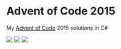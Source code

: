 # Advent of Code 2015

My [Advent of Code](https://adventofcode.com/2015) 2015 solutions in C#

![](https://img.shields.io/badge/day%20📅-4-blue) ![](https://img.shields.io/badge/stars%20⭐-6-yellow) ![](https://img.shields.io/badge/days%20completed-3-red)	
